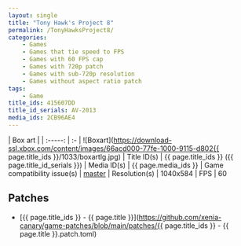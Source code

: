 ```yaml
---
layout: single
title: "Tony Hawk's Project 8"
permalink: /TonyHawksProject8/
categories:
    - Games
    - Games that tie speed to FPS
    - Games with 60 FPS cap
    - Games with 720p patch
    - Games with sub-720p resolution
    - Games without aspect ratio patch
tags:
    - Game
title_ids: 415607DD
title_id_serials: AV-2013
media_ids: 2CB96AE4
---
```


| Box art                     |
| :-----:                     | :-
| ![Boxart](https://download-ssl.xbox.com/content/images/66acd000-77fe-1000-9115-d802{{ page.title_ids }}/1033/boxartlg.jpg)
| Title ID(s)                 | {{ page.title_ids }} ({{ page.title_id_serials }})
| Media ID(s)                 | {{ page.media_ids }}
| Game compatibility issue(s) | [master](https://github.com/xenia-project/game-compatibility/issues/956)
| Resolution(s)               | 1040x584
| FPS                         | 60

## Patches
* [{{ page.title_ids }} - {{ page.title }}](https://github.com/xenia-canary/game-patches/blob/main/patches/{{ page.title_ids }} - {{ page.title }}.patch.toml)
